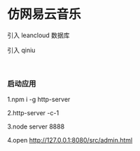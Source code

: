 # 仿网易云音乐

引入 leancloud 数据库

引入 qiniu

<br>

### 启动应用

1.npm i -g http-server

2.http-server -c-1

3.node server 8888

4.open http://127.0.0.1:8080/src/admin.html
